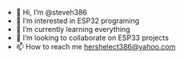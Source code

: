 - 👋 Hi, I’m @steveh386
- 👀 I’m interested in ESP32 programing
- 🌱 I’m currently learning everything
- 💞️ I’m looking to collaborate on ESP33 projects
- 📫 How to reach me hershelect386@yahoo.com

<!---
steveh386/steveh386 is a ✨ special ✨ repository because its `README.md` (this file) appears on your GitHub profile.
You can click the Preview link to take a look at your changes.
--->
